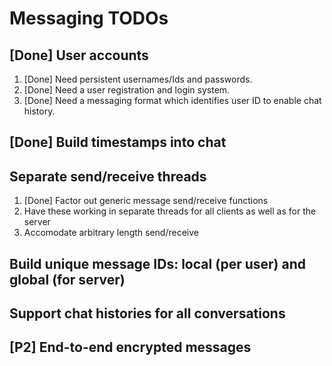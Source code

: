 # Messaging TODOs

## [Done] User accounts

1. [Done] Need persistent usernames/Ids and passwords.
2. [Done] Need a user registration and login system.
3. [Done] Need a messaging format which identifies user ID to enable chat history.

## [Done] Build timestamps into chat

## Separate send/receive threads

1. [Done] Factor out generic message send/receive functions
2. Have these working in separate threads for all clients as well as for the server
3. Accomodate arbitrary length send/receive

## Build unique message IDs: local (per user) and global (for server)

## Support chat histories for all conversations

## [P2] End-to-end encrypted messages